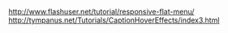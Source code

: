 http://www.flashuser.net/tutorial/responsive-flat-menu/
http://tympanus.net/Tutorials/CaptionHoverEffects/index3.html